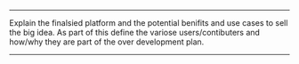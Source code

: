 ***
Explain the finalsied platform and the potential benifits and use cases to sell the big idea. As part of this define the variose users/contibuters and how/why they are part of the over development plan.
***


